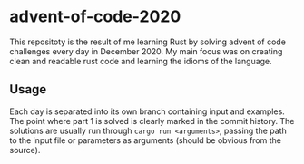 # advent-of-code-2020

This repositoty is the result of me learning Rust by solving advent of code challenges every day in December 2020.
My main focus was on creating clean and readable rust code and learning the idioms of the language.

## Usage

Each day is separated into its own branch containing input and examples.
The point where part 1 is solved is clearly marked in the commit history.
The solutions are usually run through `cargo run <arguments>`, passing the path to the input file or parameters as arguments (should be obvious from the source).
